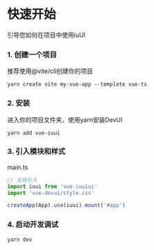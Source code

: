# 快速开始

引导您如何在项目中使用iuUI


### 1. 创建一个项目

推荐使用@vite/cli创建你的项目

```shell
yarn create vite my-vue-app --template vue-ts
```

### 2. 安装

进入你的项目文件夹，使用yarn安装DevUI

```shell
yarn add vue-iuui
```

### 3. 引入模块和样式

main.ts

```js
// 全局引入
import iuui from 'vue-iuuiui'
import 'vue-devui/style.css'

createApp(App).use(iuui).mount('#app')
```


### 4. 启动开发调试

```shell
yarn dev
```
